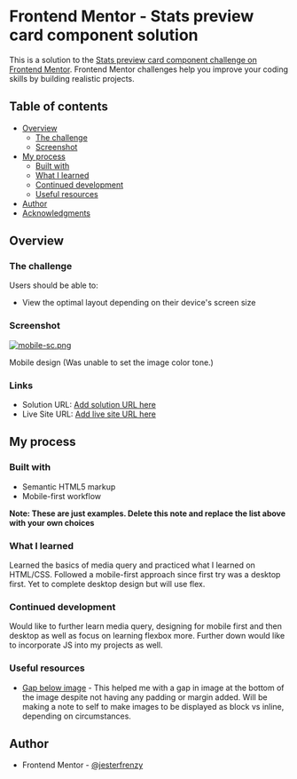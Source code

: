 # Frontend Mentor - Stats preview card component solution

This is a solution to the [Stats preview card component challenge on Frontend Mentor](https://www.frontendmentor.io/challenges/stats-preview-card-component-8JqbgoU62). Frontend Mentor challenges help you improve your coding skills by building realistic projects. 

## Table of contents

- [Overview](#overview)
  - [The challenge](#the-challenge)
  - [Screenshot](#screenshot)
- [My process](#my-process)
  - [Built with](#built-with)
  - [What I learned](#what-i-learned)
  - [Continued development](#continued-development)
  - [Useful resources](#useful-resources)
- [Author](#author)
- [Acknowledgments](#acknowledgments)

## Overview

### The challenge

Users should be able to:

- View the optimal layout depending on their device's screen size

### Screenshot

[![mobile-sc.png](https://i.postimg.cc/yY4vkc6z/mobile-sc.png)](https://postimg.cc/SjdWPXzZ)

Mobile design (Was unable to set the image color tone.)

### Links

- Solution URL: [Add solution URL here](https://your-solution-url.com)
- Live Site URL: [Add live site URL here](https://your-live-site-url.com)

## My process

### Built with

- Semantic HTML5 markup
- Mobile-first workflow

**Note: These are just examples. Delete this note and replace the list above with your own choices**

### What I learned

Learned the basics of media query and practiced what I learned on HTML/CSS. Followed a mobile-first approach since first try was a desktop first. Yet to complete desktop design but will use flex. 

### Continued development

Would like to further learn media query, designing for mobile first and then desktop as well as focus on learning flexbox more. Further down would like to incorporate JS into my projects as well.

### Useful resources

- [Gap below image](https://stackoverflow.com/questions/5804256/image-inside-div-has-extra-space-below-the-image) - This helped me with a gap in image at the bottom of the image despite not having any padding or margin added. Will be making a note to self to make images to be displayed as block vs inline, depending on circumstances.

## Author

- Frontend Mentor - [@jesterfrenzy](https://www.frontendmentor.io/profile/jesterfrenzy)